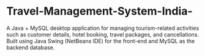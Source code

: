 # Travel-Management-System-India-
A Java + MySQL desktop application for managing tourism-related activities such as customer details, hotel booking, travel packages, and cancellations. Built using Java Swing (NetBeans IDE) for the front-end and MySQL as the backend database.
